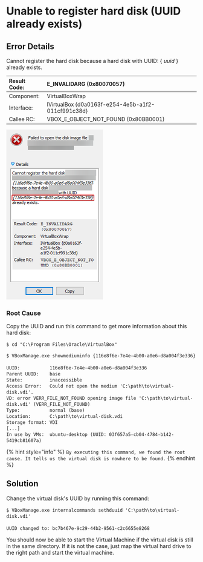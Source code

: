 # Unable to register hard disk \(UUID already exists\)

## Error Details

Cannot register the hard disk because a hard disk with UUID: { _uuid_  } already exists. 

| Result Code: | E\_INVALIDARG \(0x80070057\) |
| :--- | :--- |
| Component: | VirtualBoxWrap |
| Interface: | IVirtualBox {d0a0163f-e254-4e5b-a1f2-011cf991c38d} |
| Callee RC: | VBOX\_E\_OBJECT\_NOT\_FOUND \(0x80BB0001\) |

![Existing UUID error](../../.gitbook/assets/image.png)

### Root Cause

Copy the UUID and run this command to get more information about this hard disk:

```text
$ cd "C:\Program Files\Oracle\VirtualBox"
```

```text
$ VBoxManage.exe showmediuminfo {116e8f6e-7e4e-4b00-a0e6-d8a004f3e336}

UUID:           116e8f6e-7e4e-4b00-a0e6-d8a004f3e336
Parent UUID:    base
State:          inaccessible
Access Error:   Could not open the medium 'C:\path\to\virtual-disk.vdi'.
VD: error VERR_FILE_NOT_FOUND opening image file 'C:\path\to\virtual-disk.vdi' (VERR_FILE_NOT_FOUND)
Type:           normal (base)
Location:       C:\path\to\virtual-disk.vdi
Storage format: VDI
[...]
In use by VMs:  ubuntu-desktop (UUID: 03f657a5-cb04-4784-b142-5419cb81607a)
```

{% hint style="info" %}
`By executing this command, we found the root cause. It tells us the virtual disk is nowhere to be found.`
{% endhint %}

## Solution

Change the virtual disk's UUID by running this command:

```text
$ VBoxManage.exe internalcommands sethduuid 'C:\path\to\virtual-disk.vdi'

UUID changed to: bc7b467e-9c29-44b2-9561-c2c6655e8268
```

You should now be able to start the Virtual Machine if the virtual disk is still in the same directory. If it is not the case, just map the virtual hard drive to the right path and start the virtual machine.



